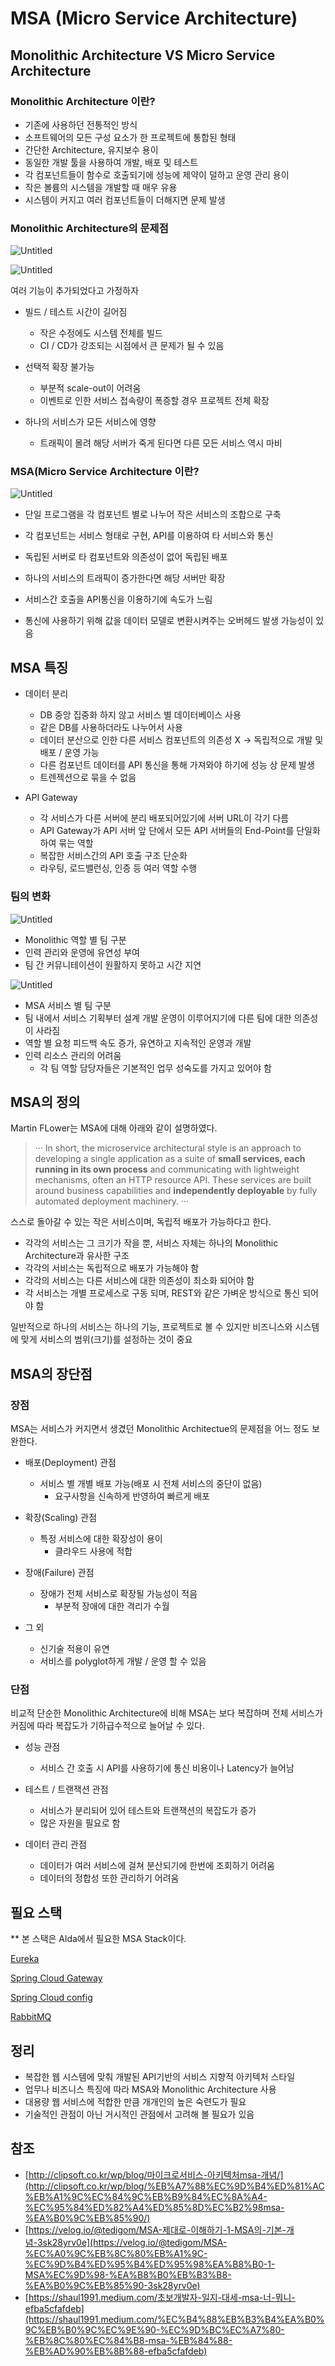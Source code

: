 # MSA (Micro Service Architecture)

## Monolithic Architecture VS Micro Service Architecture

### Monolithic Architecture 이란?

- 기존에 사용하던 전통적인 방식
- 소프트웨어의 모든 구성 요소가 한 프로젝트에 통합된 형태
- 간단한 Architecture, 유지보수 용이
- 동일한 개발 툴을 사용하여 개발, 배포 및 테스트
- 각 컴포넌트들이 함수로 호출되기에 성능에 제약이 덜하고 운영 관리 용이
- 작은 볼륨의 시스템을 개발할 때 매우 유용
- 시스템이 커지고 여러 컴포넌트들이 더해지면 문제 발생

### Monolithic Architecture의 문제점

![Untitled](./assets/msa.png)

![Untitled](./assets/msa1.png)

여러 기능이 추가되었다고 가정하자

- 빌드 / 테스트 시간이 길어짐
    - 작은 수정에도 시스템 전체를 빌드
    - CI / CD가 강조되는 시점에서 큰 문제가 될 수 있음

- 선택적 확장 불가능
    - 부분적 scale-out이 어려움
    - 이벤트로 인한 서비스 접속량이 폭증할 경우 프로젝트 전체 확장

- 하나의 서비스가 모든 서비스에 영향
    - 트래픽이 몰려 해당 서버가 죽게 된다면 다른 모든 서비스 역시 마비

### MSA(Micro Service Architecture 이란?

![Untitled](./assets/msa2.png)

- 단일 프로그램을 각 컴포넌트 별로 나누어 작은 서비스의 조합으로 구축
- 각 컴포넌트는 서비스 형태로 구현, API를 이용하여 타 서비스와 통신
- 독립된 서버로 타 컴포넌트와 의존성이 없어 독립된 배포
- 하나의 서비스의 트래픽이 증가한다면 해당 서버만 확장

- 서비스간 호출을 API통신을 이용하기에 속도가 느림
- 통신에 사용하기 위해 값을 데이터 모델로 변환시켜주는 오버헤드 발생 가능성이 있음

## MSA 특징

- 데이터 분리
    - DB 중앙 집중화 하지 않고 서비스 별 데이터베이스 사용
    - 같은 DB를 사용하더라도 나누어서 사용
    - 데이터 분산으로 인한 다른 서비스 컴포넌트의 의존성 X → 독립적으로 개발 및 배포 / 운영 가능
    - 다른 컴포넌트 데이터를 API 통신을 통해 가져와야 하기에 성능 상 문제 발생
    - 트렌젝션으로 묶을 수 없음

- API Gateway
    - 각 서비스가 다른 서버에 분리 배포되어있기에 서버 URL이 각기 다름
    - API Gateway가 API 서버 앞 단에서 모든 API 서버들의 End-Point를 단일화 하여 묶는 역할
    - 복잡한 서비스간의 API 호출 구조 단순화
    - 라우팅, 로드밸런싱, 인증 등 여러 역할 수행

### 팀의 변화

![Untitled](./assets/msa3.png)

- Monolithic 역할 별 팀 구분
- 인력 관리와 운영에 유연성 부여
- 팀 간 커뮤니테이션이 원활하지 못하고 시간 지연

![Untitled](./assets/msa4.png)

- MSA 서비스 별 팀 구분
- 팀 내에서 서비스 기획부터 설계 개발 운영이 이루어지기에 다른 팀에 대한 의존성이 사라짐
- 역할 별 요청 피드백 속도 증가, 유연하고 지속적인 운영과 개발
- 인력 리소스 관리의 어려움
    - 각 팀 역할 담당자들은 기본적인 업무 성숙도를 가지고 있어야 함

## MSA의 정의

Martin FLower는 MSA에 대해 아래와 같이 설명하였다.

> ··· In short, the microservice architectural style is an approach to developing a single application as a suite of **small services, each running in its own process** and communicating with lightweight mechanisms, often an HTTP resource API. These services are built around business capabilities and **independently deployable** by fully automated deployment machinery. ···
> 

스스로 돌아갈 수 있는 작은 서비스이며, 독립적 배포가 가능하다고 한다.

- 각각의 서비스는 그 크기가 작을 뿐, 서비스 자체는 하나의 Monolithic Architecture과 유사한 구조
- 각각의 서비스는 독립적으로 배포가 가능해야 함
- 각각의 서비스는 다른 서비스에 대한 의존성이 최소화 되어야 함
- 각 서비스는 개별 프로세스로 구동 되며, REST와 같은 가벼운 방식으로 통신 되어야 함

일반적으로 하나의 서비스는 하나의 기능, 프로젝트로 볼 수 있지만 비즈니스와 시스템에 맞게 서비스의 범위(크기)를 설정하는 것이 중요

## MSA의 장단점

### 장점

MSA는 서비스가 커지면서 생겼던 Monolithic Architectue의 문제점을 어느 정도 보완한다.

- 배포(Deployment) 관점
    - 서비스 별 개별 배포 가능(배포 시 전체 서비스의 중단이 없음)
        - 요구사항을 신속하게 반영하여 빠르게 배포

- 확장(Scaling) 관점
    - 특정 서비스에 대한 확장성이 용이
        - 클라우드 사용에 적합

- 장애(Failure) 관점
    - 장애가 전체 서비스로 확장될 가능성이 적음
        - 부분적 장애에 대한 격리가 수월

- 그 외
    - 신기술 적용이 유연
    - 서비스를 polyglot하게 개발 / 운영 할 수 있음

### 단점

비교적 단순한 Monolithic Architecture에 비해 MSA는 보다 복잡하며 전체 서비스가 커짐에 따라 복잡도가 기하급수적으로 늘어날 수 있다.

- 성능 관점
    - 서비스 간 호출 시 API를 사용하기에 통신 비용이나 Latency가 늘어남

- 테스트 / 트랜잭션 관점
    - 서비스가 분리되어 있어 테스트와 트랜잭션의 복잡도가 증가
    - 많은 자원을 필요로 함

- 데이터 관리 관점
    - 데이터가 여러 서비스에 걸쳐 분산되기에 한번에 조회하기 어려움
    - 데이터의 정합성 또한 관리하기 어려움

## 필요 스택

** 본 스택은 Alda에서 필요한 MSA Stack이다.

[Eureka](https://www.notion.so/Eureka-905caa6b7e524f679cf75c6b1c85490e)

[Spring Cloud Gateway](https://www.notion.so/Spring-Cloud-Gateway-97d5f7b7f0e24fe080f371e452225cdc)

[Spring Cloud config](https://www.notion.so/Spring-Cloud-config-2f9e0e47d49f40188a920924cfba84c7)

[RabbitMQ](https://www.notion.so/RabbitMQ-76240331b2e24321930840194c8e4bd1)

## 정리

- 복잡한 웹 시스템에 맞춰 개발된 API기반의 서비스 지향적 아키텍처 스타일
- 업무나 비즈니스 특징에 따라 MSA와 Monolithic Architecture 사용
- 대용량 웹 서비스에 적합한 만큼 개개인의 높은 숙련도가 필요
- 기술적인 관점이 아닌 거시적인 관점에서 고려해 볼 필요가 있음

## 참조

- [http://clipsoft.co.kr/wp/blog/마이크로서비스-아키텍처msa-개념/](http://clipsoft.co.kr/wp/blog/%EB%A7%88%EC%9D%B4%ED%81%AC%EB%A1%9C%EC%84%9C%EB%B9%84%EC%8A%A4-%EC%95%84%ED%82%A4%ED%85%8D%EC%B2%98msa-%EA%B0%9C%EB%85%90/)
- [https://velog.io/@tedigom/MSA-제대로-이해하기-1-MSA의-기본-개념-3sk28yrv0e](https://velog.io/@tedigom/MSA-%EC%A0%9C%EB%8C%80%EB%A1%9C-%EC%9D%B4%ED%95%B4%ED%95%98%EA%B8%B0-1-MSA%EC%9D%98-%EA%B8%B0%EB%B3%B8-%EA%B0%9C%EB%85%90-3sk28yrv0e)
- [https://shaul1991.medium.com/초보개발자-일지-대세-msa-너-뭐니-efba5cfafdeb](https://shaul1991.medium.com/%EC%B4%88%EB%B3%B4%EA%B0%9C%EB%B0%9C%EC%9E%90-%EC%9D%BC%EC%A7%80-%EB%8C%80%EC%84%B8-msa-%EB%84%88-%EB%AD%90%EB%8B%88-efba5cfafdeb)
